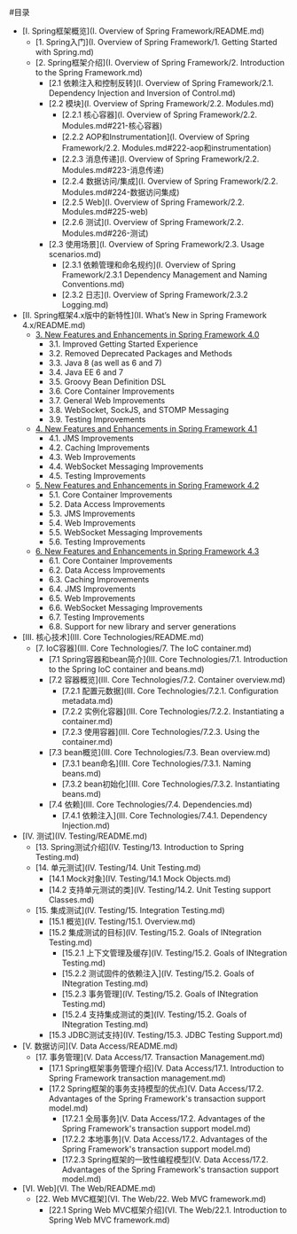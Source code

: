 #目录

* [I. Spring框架概览](I. Overview of Spring Framework/README.md)
    * [1. Spring入门](I. Overview of Spring Framework/1. Getting Started with Spring.md)
    * [2. Spring框架介绍](I. Overview of Spring Framework/2. Introduction to the Spring Framework.md)
        * [2.1 依赖注入和控制反转](I. Overview of Spring Framework/2.1. Dependency Injection and Inversion of Control.md)
        * [2.2 模块](I. Overview of Spring Framework/2.2. Modules.md)
            * [2.2.1 核心容器](I. Overview of Spring Framework/2.2. Modules.md#221-核心容器)
            * [2.2.2 AOP和Instrumentation](I. Overview of Spring Framework/2.2. Modules.md#222-aop和instrumentation)
            * [2.2.3 消息传递](I. Overview of Spring Framework/2.2. Modules.md#223-消息传递)
            * [2.2.4 数据访问/集成](I. Overview of Spring Framework/2.2. Modules.md#224-数据访问集成)
            * [2.2.5 Web](I. Overview of Spring Framework/2.2. Modules.md#225-web)
            * [2.2.6 测试](I. Overview of Spring Framework/2.2. Modules.md#226-测试)
        * [2.3 使用场景](I. Overview of Spring Framework/2.3. Usage scenarios.md)
            * [2.3.1 依赖管理和命名规约](I. Overview of Spring Framework/2.3.1 Dependency Management and Naming Conventions.md)
            * [2.3.2 日志](I. Overview of Spring Framework/2.3.2 Logging.md)
* [II. Spring框架4.x版中的新特性](II. What’s New in Spring Framework 4.x/README.md)
    * [3. New Features and Enhancements in Spring Framework 4.0]()
        * 3.1. Improved Getting Started Experience
        * 3.2. Removed Deprecated Packages and Methods
        * 3.3. Java 8 (as well as 6 and 7)
        * 3.4. Java EE 6 and 7
        * 3.5. Groovy Bean Definition DSL
        * 3.6. Core Container Improvements
        * 3.7. General Web Improvements
        * 3.8. WebSocket, SockJS, and STOMP Messaging
        * 3.9. Testing Improvements
    * [4. New Features and Enhancements in Spring Framework 4.1]()
        * 4.1. JMS Improvements
        * 4.2. Caching Improvements
        * 4.3. Web Improvements
        * 4.4. WebSocket Messaging Improvements
        * 4.5. Testing Improvements
    * [5. New Features and Enhancements in Spring Framework 4.2]()
        * 5.1. Core Container Improvements
        * 5.2. Data Access Improvements
        * 5.3. JMS Improvements
        * 5.4. Web Improvements
        * 5.5. WebSocket Messaging Improvements
        * 5.6. Testing Improvements
    * [6. New Features and Enhancements in Spring Framework 4.3]()
        * 6.1. Core Container Improvements
        * 6.2. Data Access Improvements
        * 6.3. Caching Improvements
        * 6.4. JMS Improvements
        * 6.5. Web Improvements
        * 6.6. WebSocket Messaging Improvements
        * 6.7. Testing Improvements
        * 6.8. Support for new library and server generations
* [III. 核心技术](III. Core Technologies/README.md)
    * [7. IoC容器](III. Core Technologies/7. The IoC container.md)
        * [7.1 Spring容器和bean简介](III. Core Technologies/7.1. Introduction to the Spring IoC container and beans.md)
        * [7.2 容器概览](III. Core Technologies/7.2. Container overview.md)
            * [7.2.1 配置元数据](III. Core Technologies/7.2.1. Configuration metadata.md)
            * [7.2.2 实例化容器](III. Core Technologies/7.2.2. Instantiating a container.md)
            * [7.2.3 使用容器](III. Core Technologies/7.2.3. Using the container.md)
        * [7.3 bean概览](III. Core Technologies/7.3. Bean overview.md)
            * [7.3.1 bean命名](III. Core Technologies/7.3.1. Naming beans.md)
            * [7.3.2 bean初始化](III. Core Technologies/7.3.2. Instantiating beans.md)
        * [7.4 依赖](III. Core Technologies/7.4. Dependencies.md)
            * [7.4.1 依赖注入](III. Core Technologies/7.4.1. Dependency Injection.md)
* [IV. 测试](IV. Testing/README.md)
    * [13. Spring测试介绍](IV. Testing/13. Introduction to Spring Testing.md)
    * [14. 单元测试](IV. Testing/14. Unit Testing.md)
        * [14.1 Mock对象](IV. Testing/14.1 Mock Objects.md)
        * [14.2 支持单元测试的类](IV. Testing/14.2. Unit Testing support Classes.md)
    * [15. 集成测试](IV. Testing/15. Integration Testing.md)
        * [15.1 概览](IV. Testing/15.1. Overview.md)
        * [15.2 集成测试的目标](IV. Testing/15.2. Goals of INtegration Testing.md)
            * [15.2.1 上下文管理及缓存](IV. Testing/15.2. Goals of INtegration Testing.md)
            * [15.2.2 测试固件的依赖注入](IV. Testing/15.2. Goals of INtegration Testing.md)
            * [15.2.3 事务管理](IV. Testing/15.2. Goals of INtegration Testing.md)
            * [15.2.4 支持集成测试的类](IV. Testing/15.2. Goals of INtegration Testing.md)
        * [15.3 JDBC测试支持](IV. Testing/15.3. JDBC Testing Support.md)
* [V. 数据访问](V. Data Access/README.md)
    * [17. 事务管理](V. Data Access/17. Transaction Management.md)
        * [17.1 Spring框架事务管理介绍](V. Data Access/17.1. Introduction to Spring Framework transaction management.md)
        * [17.2 Spring框架的事务支持模型的优点](V. Data Access/17.2. Advantages of the Spring Framework's transaction support model.md)
            * [17.2.1 全局事务](V. Data Access/17.2. Advantages of the Spring Framework's transaction support model.md)
            * [17.2.2 本地事务](V. Data Access/17.2. Advantages of the Spring Framework's transaction support model.md)
            * [17.2.3 Spring框架的一致性编程模型](V. Data Access/17.2. Advantages of the Spring Framework's transaction support model.md)
* [VI. Web](VI. The Web/README.md)
    * [22. Web MVC框架](VI. The Web/22. Web MVC framework.md)
        * [22.1 Spring Web MVC框架介绍](VI. The Web/22.1. Introduction to Spring Web MVC framework.md)
